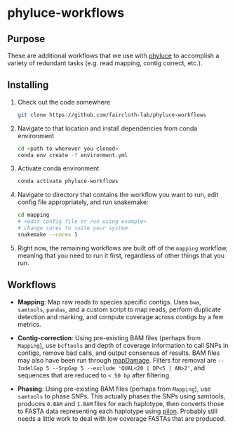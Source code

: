 # phyluce-workflows

## Purpose

These are additional workflows that we use with [phyluce](https://github.com/faircloth-lab/phyluce/tree/master/bin) to accomplish a variety of redundant tasks (e.g. read mapping, contig correct, etc.).

## Installing

1. Check out the code somewhere

    ```bash
    git clone https://github.com/faircloth-lab/phyluce-workflows
    ```

2. Navigate to that location and install dependencies from conda environment

    ```bash
    cd <path to wherever you cloned>
    conda env create -f environment.yml
    ```

3. Activate conda environment

    ```bash
    conda activate phyluce-workflows
    ```

4. Navigate to directory that contains the workflow you want to run, edit config file appropriately, and run snakemake:
        
    ```bash
    cd mapping
    # <edit config file or run using example>
    # change cores to suite your system
    snakemake --cores 1
    ```

5. Right now, the remaining workflows are built off of the `mapping` workflow, meaning that you need to run it first, regardless of other things that you run.

## Workflows

* **Mapping**: Map raw reads to species specific contigs.  Uses `bwa`, `samtools`, `pandas`, and a custom script to map reads, perform duplicate detection and marking, and compute coverage across contigs by a few metrics.

* **Contig-correction**: Using pre-existing BAM files (perhaps from `Mapping`), use `bcftools` and depth of coverage information to call SNPs in contigs, remove bad calls, and output consensus of results.  BAM files may also have been run through [mapDamage](https://ginolhac.github.io/mapDamage/).  Filters for removal are `--IndelGap 5 --SnpGap 5 --exclude 'QUAL<20 | DP<5 | AN>2'`, and sequences that are reduced to `< 50 bp` after filtering.

* **Phasing**: Using pre-existing BAM files (perhaps from `Mapping`), use `samtools` to phase SNPs.  This actually phases the SNPs using samtools, produces `0.BAM` and `1.BAM` files for each haplotype, then converts those to FASTA data representing each haplotype using [pilon](https://github.com/broadinstitute/pilon/wiki).  Probably still needs a little work to deal with low coverage FASTAs that are produced. 